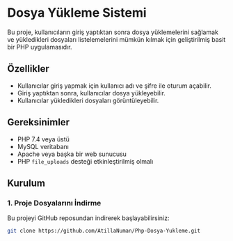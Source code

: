 # Dosya Yükleme Sistemi

Bu proje, kullanıcıların giriş yaptıktan sonra dosya yüklemelerini sağlamak ve yükledikleri dosyaları listelemelerini mümkün kılmak için geliştirilmiş basit bir PHP uygulamasıdır.

## Özellikler

- Kullanıcılar giriş yapmak için kullanıcı adı ve şifre ile oturum açabilir.
- Giriş yaptıktan sonra, kullanıcılar dosya yükleyebilir.
- Kullanıcılar yükledikleri dosyaları görüntüleyebilir.

## Gereksinimler

- PHP 7.4 veya üstü
- MySQL veritabanı
- Apache veya başka bir web sunucusu
- PHP `file_uploads` desteği etkinleştirilmiş olmalı

## Kurulum

### 1. Proje Dosyalarını İndirme

Bu projeyi GitHub reposundan indirerek başlayabilirsiniz:

```bash
git clone https://github.com/AtillaNuman/Php-Dosya-Yukleme.git
